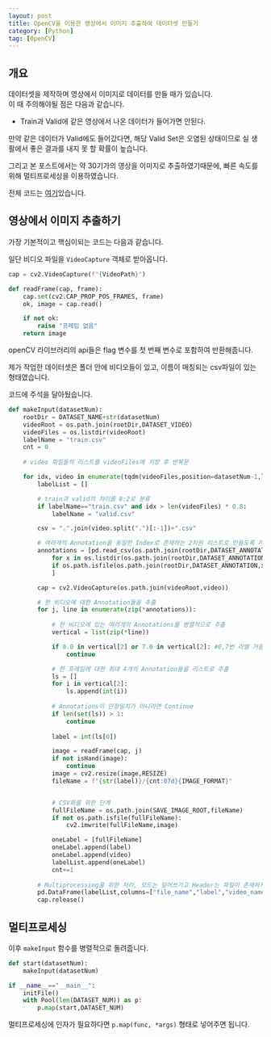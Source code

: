 ```yaml
---
layout: post
title: OpenCV을 이용한 영상에서 이미지 추출하여 데이터셋 만들기  
category: [Python]
tag: [OpenCV] 
---  
```


## 개요  

데이터셋을 제작하며 영상에서 이미지로 데이터를 만들 때가 있습니다.  
이 때 주의해야될 점은 다음과 같습니다.  
- Train과 Valid에 같은 영상에서 나온 데이터가 들어가면 안된다.  

만약 같은 데이터가 Valid에도 들어갔다면, 해당 Valid Set은 오염된 상태이므로 실 생활에서 좋은 결과를 내지 못 할 확률이 높습니다.  

그리고 본 포스트에서는 약 30기가의 영상을 이미지로 추출하였기때문에, 빠른 속도를 위해 멀티프로세싱을 이용하였습니다.  

전체 코드는 [여기](https://github.com/boostcampaitech2/final-project-level3-cv-04/blob/main/input/make_input.py)있습니다.    

## 영상에서 이미지 추출하기  

가장 기본적이고 핵심이되는 코드는 다음과 같습니다.  

일단 비디오 파일을 `VideoCapture` 객체로 받아옵니다.  
```py
cap = cv2.VideoCapture(f"{VideoPath}")
```

```py
def readFrame(cap, frame):
	cap.set(cv2.CAP_PROP_POS_FRAMES, frame)
	ok, image = cap.read()

	if not ok:
		raise "프레임 없음"
	return image
```

openCV 라이브러리의 api들은 flag 변수를 첫 번째 변수로 포함하여 반환해줍니다.  

제가 작업한 데이터셋은 폴더 안에 비디오들이 있고, 이름이 매칭되는 csv파일이 있는 형태였습니다.  

코드에 주석을 달아뒀습니다.  

```py
def makeInput(datasetNum):
	rootDir = DATASET_NAME+str(datasetNum)
	videoRoot = os.path.join(rootDir,DATASET_VIDEO)
	videoFiles = os.listdir(videoRoot)
	labelName = "train.csv"
	cnt = 0
	
	# video 파일들의 리스트를 videoFiles에 저장 후 반복문

	for idx, video in enumerate(tqdm(videoFiles,position=datasetNum-1,leave=True,desc=f"datasetNum : {datasetNum}")):
		labelList = []

		# train과 valid의 차이를 8:2로 분류
		if labelName=="train.csv" and idx > len(videoFiles) * 0.8:
			labelName = "valid.csv"

		csv = ".".join(video.split(".")[:-1])+".csv"

		# 여러개의 Annotation을 동일한 Index로 존재하는 2차원 리스트로 만들도록 저장
		annotations = [pd.read_csv(os.path.join(rootDir,DATASET_ANNOTATION,x,csv)).to_numpy().tolist() 
			for x in os.listdir(os.path.join(rootDir,DATASET_ANNOTATION))
			if os.path.isfile(os.path.join(rootDir,DATASET_ANNOTATION,x,csv))
			]

		cap = cv2.VideoCapture(os.path.join(videoRoot,video))

		# 한 비디오에 대한 Annotation들을 추출
		for j, line in enumerate(zip(*annotations)):
			
			# 한 비디오에 있는 여러개의 Annotations를 병렬적으로 추출
			vertical = list(zip(*line))

			if 0.0 in vertical[2] or 7.0 in vertical[2]: #0,7번 라벨 거름
				continue

			# 한 프레임에 대한 최대 4개의 Annotation들을 리스트로 추출
			ls = []
			for i in vertical[2]:
				ls.append(int(i)) 
			
			# Annotations이 만장일치가 아니라면 Continue
			if len(set(ls)) > 1:
				continue
			
			label = int(ls[0])

			image = readFrame(cap, j)
			if not isHand(image):
				continue
			image = cv2.resize(image,RESIZE)
			fileName = f"{str(label)}/{cnt:07d}{IMAGE_FORMAT}"


			# CSV화를 위한 단계
			fullFileName = os.path.join(SAVE_IMAGE_ROOT,fileName)
			if not os.path.isfile(fullFileName):
				cv2.imwrite(fullFileName,image)

			oneLabel = [fullFileName]
			oneLabel.append(label)
			oneLabel.append(video)
			labelList.append(oneLabel)
			cnt+=1
		
		# Multiprocessing을 위한 처리, 모드는 덮어쓰기고 Header는 파일이 존재하지 않을시만 생성
		pd.DataFrame(labelList,columns=["file_name","label","video_name"]).to_csv(labelName, mode="a",header=not os.path.isfile(labelName),index=False)
		cap.release()
```

## 멀티프로세싱

이후 `makeInput` 함수를 병렬적으로 돌려줍니다.  

```py
def start(datasetNum):
	makeInput(datasetNum)

if __name__=="__main__":
	initFile()
	with Pool(len(DATASET_NUM)) as p:
		p.map(start,DATASET_NUM)
```

멀티프로세싱에 인자가 필요하다면 `p.map(func, *args)` 형태로 넣어주면 됩니다.  